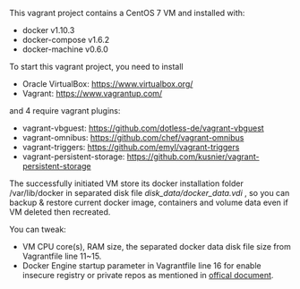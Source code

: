 This vagrant project contains a CentOS 7 VM and installed with:

-	docker v1.10.3
-	docker-compose v1.6.2
-	docker-machine v0.6.0

To start this vagrant project, you need to install

-	Oracle VirtualBox: https://www.virtualbox.org/
-	Vagrant: https://www.vagrantup.com/

and 4 require vagrant plugins:

-	vagrant-vbguest: https://github.com/dotless-de/vagrant-vbguest
-	vagrant-omnibus: https://github.com/chef/vagrant-omnibus
-	vagrant-triggers: https://github.com/emyl/vagrant-triggers
-	vagrant-persistent-storage: https://github.com/kusnier/vagrant-persistent-storage

The successfully initiated VM store its docker installation folder /var/lib/docker in separated disk file *disk_data/docker_data.vdi* , so you can backup & restore current docker image, containers and volume data even if VM deleted then recreated.

You can tweak:

-	VM CPU core(s), RAM size, the separated docker data disk file size from Vagrantfile line 11~15.
-	Docker Engine startup parameter in Vagrantfile line 16 for enable insecure registry or private repos as mentioned in [offical document](https://docs.docker.com/registry/insecure/).
